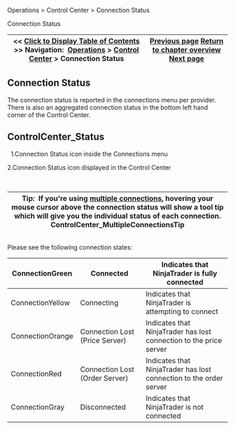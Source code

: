 ﻿
Operations > Control Center > Connection Status

Connection Status

| << [Click to Display Table of Contents](status_bar.md) >> **Navigation:**     [Operations](operations-1.md) > [Control Center](control_center-1.md) > Connection Status | [Previous page](messages-tab-1.md) [Return to chapter overview](control_center-1.md) [Next page](database-1.md) |
| --- | --- |
## Connection Status
The connection status is reported in the connections menu per provider. There is also an aggregated connection status in the bottom left hand corner of the Control Center.
 
## ControlCenter_Status
 
1.Connection Status icon inside the Connections menu

2.Connection Status icon displayed in the Control Center

 

| Tip:  If you're using [multiple connections](multiple_connections-1.md), hovering your mouse cursor above the connection status will show a tool tip which will give you the individual status of each connection. ControlCenter_MultipleConnectionsTip |
| --- |
## 
Please see the following connection states:
 

| ConnectionGreen | Connected | Indicates that NinjaTrader is fully connected |
| --- | --- | --- |
| ConnectionYellow | Connecting | Indicates that NinjaTrader is attempting to connect |
| ConnectionOrange | Connection Lost (Price Server) | Indicates that NinjaTrader has lost connection to the price server |
| ConnectionRed | Connection Lost (Order Server) | Indicates that NinjaTrader has lost connection to the order server |
| ConnectionGray | Disconnected | Indicates that NinjaTrader is not connected |
